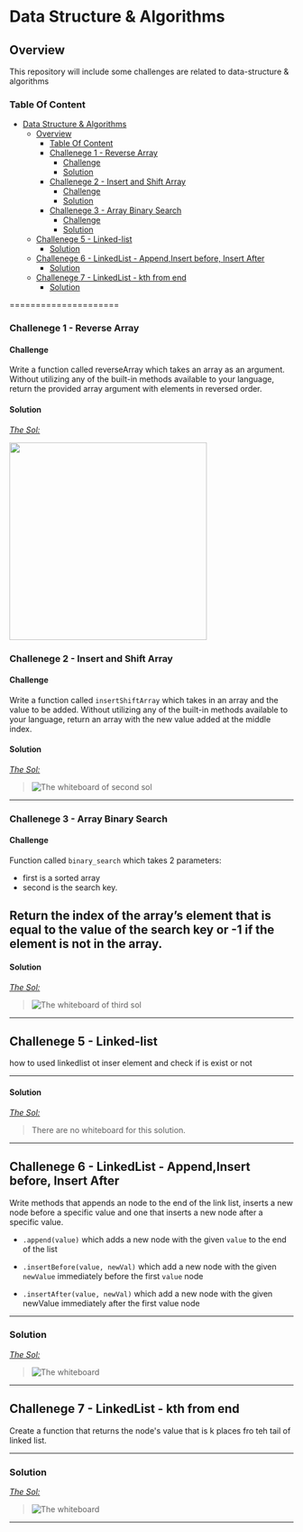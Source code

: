 # Data Structure & Algorithms

## Overview

This repository will include some challenges are related to data-structure & algorithms

### Table Of Content
  
- [Data Structure & Algorithms](#data-structure--algorithms)
  - [Overview](#overview)
    - [Table Of Content](#table-of-content)
    - [Challenege 1 - Reverse Array](#challenege-1---reverse-array)
      - [Challenge](#challenge)
      - [Solution](#solution)
    - [Challenege 2 - Insert and Shift Array](#challenege-2---insert-and-shift-array)
      - [Challenge](#challenge-1)
      - [Solution](#solution-1)
    - [Challenege 3 - Array Binary Search](#challenege-3---array-binary-search)
      - [Challenge](#challenge-2)
      - [Solution](#solution-2)
  - [Challenege 5 - Linked-list](#challenege-5---linked-list)
      - [Solution](#solution-3)
  - [Challenege 6 - LinkedList - Append,Insert before, Insert After](#challenege-6---linkedlist---appendinsert-before-insert-after)
    - [Solution](#solution-4)
  - [Challenege 7 - LinkedList - kth from end](#challenege-7---linkedlist---kth-from-end)
    - [Solution](#solution-5)

=====================

<a id="reverse-array"></a>

### Challenege 1 - Reverse Array

#### Challenge

Write a function called reverseArray which takes an array as an argument. Without utilizing any of the built-in methods available to your language, return the provided array argument with elements in reversed order.

#### Solution

*[The Sol:](/array-reverse/README.md)*

<img src="./array-reverse/array-reverse.png" style="width: 350px;">

<a id="insert-shift-array"></a>

### Challenege 2 - Insert and Shift Array

#### Challenge

Write a function called ```insertShiftArray``` which takes in an array and the value to be added. Without utilizing any of the built-in methods available to your language, return an array with the new value added at the middle index.

#### Solution

*[The Sol:](/array-insert-shift/README.md)*

  >![The whiteboard of second sol](./array-insert-shift/array-insert-shift.jpg)

---

<a id="array-binary-search"></a>

### Challenege 3 - Array Binary Search

#### Challenge

Function called `binary_search`
 which takes 2 parameters:

- first is a sorted array
- second is the search key.

Return the index of the array’s element that is equal to the value of the search key
     or -1 if the element is not in the array.
---

#### Solution

*[The Sol:](./array-binary-search/README.md)*

  >![The whiteboard of third sol](./array-binary-search/array-binary-search.jpg)

---

<a id="linked-list-insertion"></a>

## Challenege 5 - Linked-list

how to used linkedlist ot inser element and check if is exist or not

---

#### Solution

*[The Sol:](./linked-list/README.md)*

> There are no whiteboard for this solution.

---

## Challenege 6 - LinkedList - Append,Insert before, Insert After

Write methods that appends an node to the end of the link list, inserts a new node before a specific value and one that inserts a new node after a specific value.

- `.append(value)` which adds a new node with the given `value` to the end of the list

- `.insertBefore(value, newVal)` which add a new node with the given `newValue` immediately before the first `value` node

- `.insertAfter(value, newVal)` which add a new node with the given newValue immediately after the first value node

---

### Solution

*[The Sol:](./linked-list-insertion/README.md)*

  >![The whiteboard ](./linked-list-insertion/linked-list-insertion.jpg)

---

## Challenege 7 - LinkedList - kth from end

Create a  function that returns the node's value that is k places fro teh tail of linked list.

---

### Solution

*[The Sol:](./linkendlist-kth/../README.md)*

  >![The whiteboard ](./linkedlist-kth/linkedlist_kth.jpg)

---
